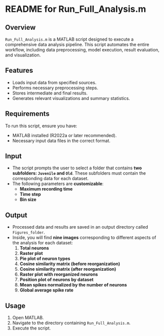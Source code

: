 # README for Run_Full_Analysis.m

## Overview
`Run_Full_Analysis.m` is a MATLAB script designed to execute a comprehensive data analysis pipeline. This script automates the entire workflow, including data preprocessing, model execution, result evaluation, and visualization.

## Features
- Loads input data from specified sources.
- Performs necessary preprocessing steps.
- Stores intermediate and final results.
- Generates relevant visualizations and summary statistics.

## Requirements
To run this script, ensure you have:
- MATLAB installed (R2022a or later recommended).
- Necessary input data files in the correct format.

## Input
- The script prompts the user to select a folder that contains **two subfolders: `Juvenile` and `Old`**. These subfolders must contain the corresponding data for each dataset.
- The following parameters are **customizable**:
  - **Maximum recording time**  
  - **Time step**  
  - **Bin size**  

## Output
- Processed data and results are saved in an output directory called `Figures_folder`.
- Inside, you will find **nine images** corresponding to different aspects of the analysis for each dataset:
  1. **Total neurons**
  2. **Raster plot**
  3. **Pie plot of neuron types**
  4. **Cosine similarity matrix (before reorganization)**
  5. **Cosine similarity matrix (after reorganization)**
  6. **Raster plot with reorganized neurons**
  7. **Position plot of neurons by dataset**
  8. **Mean spikes normalized by the number of neurons**
  9. **Global average spike rate**
 

## Usage
1. Open MATLAB.
2. Navigate to the directory containing `Run_Full_Analysis.m`.
3. Execute the script.
